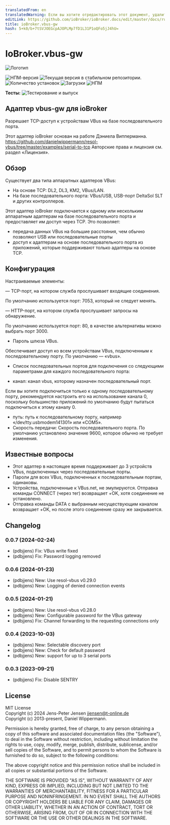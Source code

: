 ```yaml
---
translatedFrom: en
translatedWarning: Если вы хотите отредактировать этот документ, удалите поле «translatedFrom», в противном случае этот документ будет снова автоматически переведен
editLink: https://github.com/ioBroker/ioBroker.docs/edit/master/docs/ru/adapterref/iobroker.vbus-gw/README.md
title: ioBroker.vbus-gw
hash: 5+k0/b+7tSVJOEGcpAJOPLMp7fD1L31P1oQFo5jJ4hU=
---
```

# IoBroker.vbus-gw
![Логотип](../../../en/adapterref/iobroker.vbus-gw/admin/vbus-gw.png)

![НПМ-версия](https://img.shields.io/npm/v/iobroker.vbus-gw.svg)
![Текущая версия в стабильном репозитории.](https://iobroker.live/badges/vbus-gw-stable.svg)
![Количество установок](https://iobroker.live/badges/vbus-gw-installed.svg)
![Загрузки](https://img.shields.io/npm/dm/iobroker.vbus-gw.svg)
![НПМ](https://nodei.co/npm/iobroker.vbus-gw.png?downloads=true)

**Тесты:** ![Тестирование и выпуск](https://github.com/pdbjjens/ioBroker.vbus-gw/workflows/Test%20and%20Release/badge.svg)

## Адаптер vbus-gw для ioBroker
Разрешает TCP-доступ к устройствам VBus на базе последовательного порта.

Этот адаптер ioBroker основан на работе Дэниела Випперманна.
<https://github.com/danielwippermann/resol-vbus/tree/master/examples/serial-to-tcp> Авторские права и лицензия см. раздел «Лицензия».

## Обзор
Существует два типа аппаратных адаптеров VBus:

- На основе TCP: DL2, DL3, KM2, VBus/LAN.
- На базе последовательного порта: VBus/USB, USB-порт DeltaSol SLT и других контроллеров.

Этот адаптер ioBroker подключается к одному или нескольким аппаратным адаптерам на базе последовательного порта и предоставляет им доступ через TCP. Это позволяет:

- передача данных VBus на большие расстояния, чем обычно позволяют USB или последовательные порты
- доступ к адаптерам на основе последовательного порта из приложений, которые поддерживают только адаптеры на основе TCP.

## Конфигурация
Настраиваемые элементы:

— TCP-порт, на котором служба прослушивает входящие соединения.

По умолчанию используется порт: 7053, который не следует менять.

— HTTP-порт, на котором служба прослушивает запросы на обнаружение.

По умолчанию используется порт: 80, в качестве альтернативы можно выбрать порт 3000.

- Пароль шлюза VBus.

Обеспечивает доступ ко всем устройствам VBus, подключенным к последовательному порту. По умолчанию — «vbus».

- Список последовательных портов для подключения со следующими параметрами для каждого последовательного порта:

- канал: канал vbus, которому назначен последовательный порт.

Если вы хотите подключиться только к одному последовательному порту, рекомендуется настроить его на использование канала 0, поскольку большинство приложений по умолчанию будут пытаться подключиться к этому каналу 0.

- путь: путь к последовательному порту, например «/dev/tty.usbmodem141301» или «COM5».
- Скорость передачи: Скорость последовательного порта. По умолчанию установлено значение 9600, которое обычно не требует изменения.

## Известные вопросы
- Этот адаптер в настоящее время поддерживает до 3 устройств VBus, подключенных через последовательные порты.
- Пароли для всех VBus, подключенных к последовательным портам, одинаковы.
- Устройства, подключенные к VBus.net, не эмулируются. Отправка команды CONNECT (через тег) возвращает +OK, хотя соединение не установлено.
- Отправка команды DATA с выбранным несуществующим каналом возвращает +OK, но после этого соединение сразу же закрывается.

## Changelog
<!--
	Placeholder for the next version (at the beginning of the line):
	### **WORK IN PROGRESS**
-->
### 0.0.7 (2024-02-24)

- (pdbjjens) Fix: VBus write fixed
- (pdbjjens) Fix: Password logging removed

### 0.0.6 (2024-01-23)

- (pdbjjens) New: Use resol-vbus v0.29.0
- (pdbjjens) New: Logging of denied connection events

### 0.0.5 (2024-01-21)

- (pdbjjens) New: Use resol-vbus v0.28.0
- (pdbjjens) New: Configurable password for the VBus gateway
- (pdbjjens) Fix: Channel forwarding to the requesting connections only

### 0.0.4 (2023-10-03)

- (pdbjjens) New: Selectable discovery port
- (pdbjjens) New: Check for default password
- (pdbjjens) New: support for up to 3 serial ports

### 0.0.3 (2023-09-21)

- (pdbjjens) Fix: Disable SENTRY

## License

MIT License  
Copyright (c) 2024 Jens-Peter Jensen <jjensen@t-online.de>  
Copyright (c) 2013-present, Daniel Wippermann.

Permission is hereby granted, free of charge, to any person obtaining a copy
of this software and associated documentation files (the "Software"), to deal
in the Software without restriction, including without limitation the rights
to use, copy, modify, merge, publish, distribute, sublicense, and/or sell
copies of the Software, and to permit persons to whom the Software is
furnished to do so, subject to the following conditions:

The above copyright notice and this permission notice shall be included in all
copies or substantial portions of the Software.

THE SOFTWARE IS PROVIDED "AS IS", WITHOUT WARRANTY OF ANY KIND, EXPRESS OR
IMPLIED, INCLUDING BUT NOT LIMITED TO THE WARRANTIES OF MERCHANTABILITY,
FITNESS FOR A PARTICULAR PURPOSE AND NONINFRINGEMENT. IN NO EVENT SHALL THE
AUTHORS OR COPYRIGHT HOLDERS BE LIABLE FOR ANY CLAIM, DAMAGES OR OTHER
LIABILITY, WHETHER IN AN ACTION OF CONTRACT, TORT OR OTHERWISE, ARISING FROM,
OUT OF OR IN CONNECTION WITH THE SOFTWARE OR THE USE OR OTHER DEALINGS IN THE
SOFTWARE.
